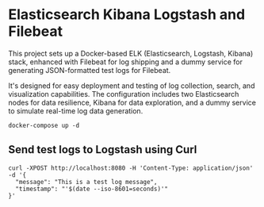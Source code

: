 # Elasticsearch Kibana Logstash and Filebeat 

This project sets up a Docker-based ELK (Elasticsearch, Logstash, Kibana) stack, enhanced with Filebeat for log shipping and a dummy service for generating JSON-formatted test logs for Filebeat.

It's designed for easy deployment and testing of log collection, search, and visualization capabilities. The configuration includes two Elasticsearch nodes for data resilience, Kibana for data exploration, and a dummy service to simulate real-time log data generation.

```
docker-compose up -d
```



## Send test logs to Logstash using Curl
```
curl -XPOST http://localhost:8080 -H 'Content-Type: application/json' -d '{
  "message": "This is a test log message",
  "timestamp": "'$(date --iso-8601=seconds)'"
}'
```